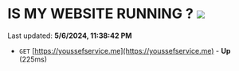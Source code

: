 # IS MY WEBSITE RUNNING ? [![](https://img.shields.io/static/v1?label=Sponsor&message=%E2%9D%A4&logo=GitHub&color=%23fe8e86)](https://github.com/sponsors/<username>)

Last updated: **5/6/2024, 11:38:42 PM**

- `GET` [https://youssefservice.me](https://youssefservice.me) - **Up** (225ms)
